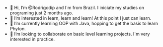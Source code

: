 - 👋 Hi, I’m @Rodrigodip and I´m from Brazil. I iniciate my studies on programing just 2 months ago.
- 👀 I’m interested in learn, learn and learn! At this point I just can learn.
- 🌱 I’m currently learning OOP with Java, hopping to get the basis to learn Phyton.
- 💞️ I’m looking to collaborate on basic level learning projects. I´m very interested in practice. 

<!---
Rodrigodip/Rodrigodip is a ✨ special ✨ repository because its `README.md` (this file) appears on your GitHub profile.
You can click the Preview link to take a look at your changes.
--->
